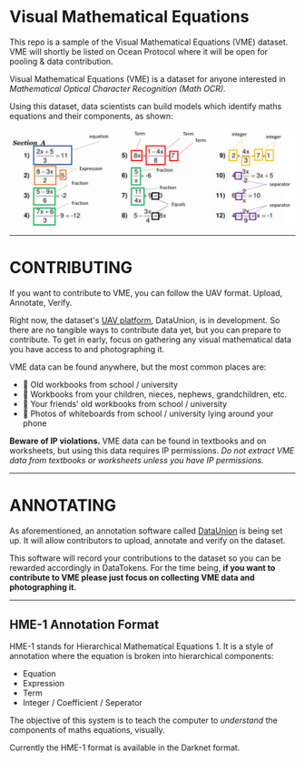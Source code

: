 # Visual Mathematical Equations
This repo is a sample of the  Visual Mathematical Equations (VME) dataset. VME will shortly be listed on Ocean Protocol where it will be open for pooling & data contribution.

Visual Mathematical Equations (VME) is a dataset for anyone interested in *Mathematical Optical Character Recognition (Math OCR).*

Using this dataset, data scientists can build models which identify maths equations and their components, as shown:

![Figure 1](https://github.com/SarahKay99/HME-1/blob/main/Figure1.png?raw=true)

----

# CONTRIBUTING
If you want to contribute to VME, you can follow the UAV format. Upload, Annotate, Verify.

Right now, the dataset's [UAV platform](https://dataunion.app/), DataUnion, is in development. So there are no tangible ways to contribute data yet, but you can prepare to contribute. To get in early, focus on gathering any visual mathematical data you have access to and photographing it.

VME data can be found anywhere, but the most common places are:

- 🌊 Old workbooks from school / university
- 🌊 Workbooks from your children, nieces, nephews, grandchildren, etc.
- 🌊 Your friends' old workbooks from school / university
- 🌊 Photos of whiteboards from school / university lying around your phone

**Beware of IP violations.** VME data can be found in textbooks and on worksheets, but using this data requires IP permissions. *Do not extract VME data from textbooks or worksheets unless you have IP permissions.*

----

# ANNOTATING

As aforementioned, an annotation software called [DataUnion](https://dataunion.app/) is being set up. It will allow contributors to upload, annotate and verify on the dataset. 

This software will record your contributions to the dataset so you can be rewarded accordingly in DataTokens. For the time being, **if you want to contribute to VME please just focus on collecting VME data and photographing it.**

----

## HME-1 Annotation Format
HME-1 stands for Hierarchical Mathematical Equations 1. It is a style of annotation where the equation is broken into hierarchical components: 

- Equation 
- Expression 
- Term
- Integer / Coefficient / Seperator

The objective of this system is to teach the computer to *understand* the components of maths equations, visually.

Currently the HME-1 format is available in the Darknet format.
